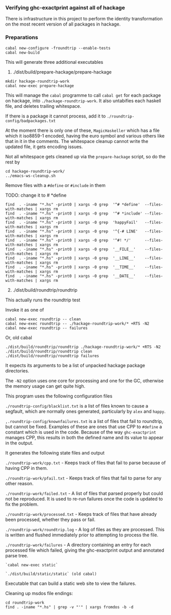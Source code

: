 ### Verifying ghc-exactprint against all of hackage

There is infrastructure in this project to perform the identity transformation
on the most recent version of all packages in hackage.

### Preparations

```
cabal new-configure -froundtrip --enable-tests
cabal new-build
```

This will generate three additional executables

1. ./dist/build/prepare-hackage/prepare-hackage

  ```
  mkdir hackage-roundtrip-work
  cabal new-exec prepare-hackage
  ```

  This will manage the `cabal` programme to call `cabal get` for each package on
  hackage, into `./hackage-roundtrip-work`. It also untabifies each haskell file,
  and deletes trailing whitespace.

  If there is a package it cannot process, add it to
  `./roundtrip-config/badpackages.txt`

  At the moment there is only one of these, `MagicHaskeller` which has a file
  which it iso8859-1 encoded, having the euro symbol and various others like that
  in it in the comments. The whitespace cleanup cannot write the updated file, it
  gets encoding issues.

  Not all whitespace gets cleaned up via the `prepare-hackage` script,
  so do the rest by

  ```
  cd hackage-roundtrip-work/
  ../emacs-ws-cleanup.sh
  ```

Remove files with a `#define` or `#include` in them

TODO: change it to # *define

    find  . -iname "*.hs" -print0 | xargs -0 grep  '^# *define'  --files-with-matches | xargs rm
    find  . -iname "*.hs" -print0 | xargs -0 grep  '^# *include' --files-with-matches | xargs rm
    find  . -iname "*.hs" -print0 | xargs -0 grep  'happyFail'   --files-with-matches | xargs rm
    find  . -iname "*.hs" -print0 | xargs -0 grep  '^{-# LINE'   --files-with-matches | xargs rm
    find  . -iname "*.hs" -print0 | xargs -0 grep  '^#! */'      --files-with-matches | xargs rm
    find  . -iname "*.hs" -print0 | xargs -0 grep  '__FILE__'    --files-with-matches | xargs rm
    find  . -iname "*.hs" -print0 | xargs -0 grep  '__LINE__'    --files-with-matches | xargs rm
    find  . -iname "*.hs" -print0 | xargs -0 grep  '__TIME__'    --files-with-matches | xargs rm
    find  . -iname "*.hs" -print0 | xargs -0 grep  '__DATE__'    --files-with-matches | xargs rm




2. ./dist/build/roundtrip/roundtrip

  This actually runs the roundtrip test

  Invoke it as one of

  ```
  cabal new-exec roundtrip -- clean
  cabal new-exec roundtrip -- ./hackage-roundtrip-work/* +RTS -N2
  cabal new-exec roundtrip -- failures
  ```

  Or, old cabal

  ```
  ./dist/build/roundtrip/roundtrip ./hackage-roundtrip-work/* +RTS -N2
  ./dist/build/roundtrip/roundtrip clean
  ./dist/build/roundtrip/roundtrip failures
  ```

  It expects its arguments to be a list of unpacked hackage package directories.

  The `-N2` option uses one core for processing and one for the GC, otherwise the
  memory usage can get quite high.

  This program uses the following configuration files

  `./roundtrip-config/blacklist.txt` is a list of files known to cause a segfault,
  which are normally ones generated, particularly by `alex` and `happy`.

  `,.roundtrip-config/knownfailures.txt` is a list of files that fail to
  roundtrip, but cannot be fixed. Examples of these are ones that use CPP to
  `#define` a constant which is used in the code. Because of the way
  `ghc-exactprint` manages CPP, this results in both the defined name and its
  value to appear in the output.

  It generates the following state files and output

  `./roundtrip-work/cpp.txt` - Keeps track of files that fail to parse because of
  having CPP in them.

  `./roundtrip-work/pfail.txt` - Keeps track of files that fail to parse for any other reason.

  `./roundtrip-work/failed.txt` - A list of files that parsed properly but could
  not be reproduced. It is used to re-run failures once the code is updated to fix
  the problem.

  `./roundtrip-work/processed.txt` - Keeps track of files that have already been
  processed, whether they pass or fail.

  `./roundtrip-work/roundtrip.log` - A log of files as they are processed. This is
  written and flushed immediately prior to attempting to process the file.

  `./roundtrip-work/failures` - A directory containing an entry for each processed
  file which failed, giving the ghc-exactprint output and annotated parse tree.

    `cabal new-exec static`

    `./dist/build/static/static` (old cabal)

  Executable that can build a static web site to view the failures.

Cleaning up msdos file endings:

    cd roundtrip-work
    find . -iname "*.hs" | grep -v "'" | xargs fromdos -b -d
